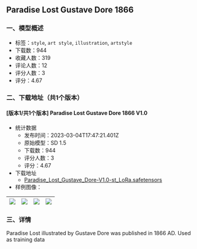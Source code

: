 ## Paradise Lost Gustave Dore 1866
### 一、模型概述

- 标签：`style`, `art style`, `illustration`, `artstyle`
- 下载数：944
- 收藏人数：319
- 评论人数：12
- 评分人数：3
- 评分：4.67

### 二、下载地址（共1个版本）

#### [版本1/共1个版本] Paradise Lost Gustave Dore 1866 V1.0

- 统计数据
  - 发布时间：2023-03-04T17:47:21.401Z
  - 原始模型：SD 1.5
  - 下载数：944
  - 评分人数：3
  - 评分：4.67
- 下载地址
  - [Paradise_Lost_Gustave_Dore-V1.0-st_LoRa.safetensors](https://civitai.com/api/download/models/18571)
- 样例图像：

| <img src="https://image.civitai.com/xG1nkqKTMzGDvpLrqFT7WA/cace89e6-6139-4c35-abef-444e9c8e3000/width=450/192345.jpeg" /> | <img src="https://image.civitai.com/xG1nkqKTMzGDvpLrqFT7WA/a926dde8-a430-4e6b-4c7b-b82fbc29f900/width=450/192269.jpeg" /> | <img src="https://image.civitai.com/xG1nkqKTMzGDvpLrqFT7WA/abf0b56f-4c57-4f7a-7a3e-02c461ec3400/width=450/192276.jpeg" /> | <img src="https://image.civitai.com/xG1nkqKTMzGDvpLrqFT7WA/0590fad8-1553-450c-76e3-d65372930100/width=450/192275.jpeg" /> |
| ---- | ---- | ---- | ---- |


### 三、详情
<p>Paradise Lost illustrated by Gustave Dore was published in 1866 AD. Used as training data </p>